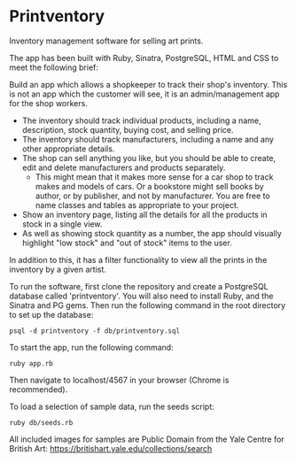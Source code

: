 # Printventory
Inventory management software for selling art prints.

The app has been built with Ruby, Sinatra, PostgreSQL, HTML and CSS to meet the following brief:

Build an app which allows a shopkeeper to track their shop's inventory. This is not an app which the customer will see, it is an admin/management app for the shop workers.

* The inventory should track individual products, including a name, description, stock quantity, buying cost, and selling price.
* The inventory should track manufacturers, including a name and any other appropriate details.
* The shop can sell anything you like, but you should be able to create, edit and delete manufacturers and products separately.
  * This might mean that it makes more sense for a car shop to track makes and models of cars. Or a bookstore might sell books by author, or by publisher, and not by manufacturer. You are free to name classes and tables as appropriate to your project.
* Show an inventory page, listing all the details for all the products in stock in a single view.
* As well as showing stock quantity as a number, the app should visually highlight "low stock" and "out of stock" items to the user.

In addition to this, it has a filter functionality to view all the prints in the inventory by a given artist.

To run the software, first clone the repository and create a PostgreSQL database called 'printventory'. You will also need to install Ruby, and the Sinatra and PG gems. Then run the following command in the root directory to set up the database:
```
psql -d printventory -f db/printventory.sql
```

To start the app, run the following command:
```
ruby app.rb
```
Then navigate to localhost/4567 in your browser (Chrome is recommended).

To load a selection of sample data, run the seeds script:
```
ruby db/seeds.rb
```

All included images for samples are Public Domain from the Yale Centre for British Art: https://britishart.yale.edu/collections/search
